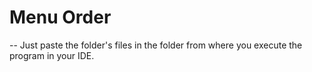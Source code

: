 # Menu Order
-- Just paste the folder's files in the folder from where you execute the program in your IDE.
